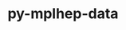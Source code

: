 ---
title: "py-mplhep-data"
layout: cache
categories: [package, develop-2025-01-26]
meta: {"versions": ["0.0.4"], "compilers": ["gcc@=11.4.0"], "oss": ["ubuntu22.04"], "platforms": ["linux"], "targets": ["x86_64_v3"], "stacks": ["hep", "root"], "num_specs": 1, "num_specs_by_stack": {"hep": 1, "root": 1}}
spec_details: [{"hash": "rqeqlsua57tdn4yki5rxu5uuwxjmpzjj", "compiler": "gcc@=11.4.0", "versions": ["0.0.4"], "os": "ubuntu22.04", "platform": "linux", "target": "x86_64_v3", "variants": ["build_system=python_pip"], "stacks": ["hep", "root"], "size": "-", "tarball": "https://binaries.spack.io/develop-2025-01-26/build_cache/linux-ubuntu22.04-x86_64_v3/gcc-11.4.0/py-mplhep-data-0.0.4/linux-ubuntu22.04-x86_64_v3-gcc-11.4.0-py-mplhep-data-0.0.4-rqeqlsua57tdn4yki5rxu5uuwxjmpzjj.spack"}]
---
